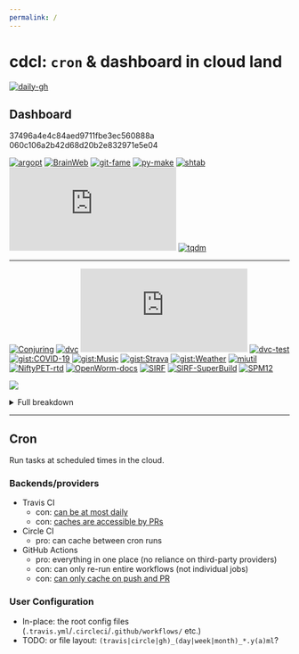 ```yaml
---
permalink: /
---
```

# cdcl: `cron` & dashboard in cloud land

<!-- cron status -->
[![daily-gh](https://img.shields.io/github/workflow/status/casperdcl/cdcl/daily?label=daily&logo=GitHub)](https://github.com/casperdcl/cdcl/actions)

## Dashboard

<!-- pinned-gists -->
<div class="gist">37496a4e4c84aed9711fbe3ec560888a</div>
<div class="gist">060c106a2b42d68d20b2e832971e5e04</div>

<!-- Priority
1. any issues may affect lots of people
2. nobody else is likely to fix issues in a timely manner
-->
[![argopt](https://img.shields.io/travis/casperdcl/argopt?label=argopt)](https://travis-ci.org/casperdcl/argopt)
[![BrainWeb](https://img.shields.io/travis/casperdcl/brainweb?label=BrainWeb)](https://travis-ci.org/casperdcl/brainweb)
[![git-fame](https://img.shields.io/github/workflow/status/casperdcl/git-fame/Test?label=git-fame)](https://github.com/casperdcl/git-fame/actions?query=workflow%3ATest)
[![py-make](https://img.shields.io/travis/tqdm/py-make?label=py-make)](https://travis-ci.org/tqdm/py-make)
[![shtab](https://img.shields.io/github/workflow/status/iterative/shtab/Test?label=shtab)](https://github.com/iterative/shtab/actions?query=workflow%3ATest)
[![tqdm.cpp](https://img.shields.io/travis/tqdm/tqdm.cpp?label=tqdm.cpp)](https://travis-ci.org/tqdm/tqdm.cpp)
[![tqdm](https://img.shields.io/github/workflow/status/tqdm/tqdm/Test?label=tqdm)](https://github.com/tqdm/tqdm/actions?query=workflow%3ATest)

----

[![Conjuring](https://img.shields.io/travis/conjuring/conjuring?label=Conjuring)](https://travis-ci.org/conjuring/conjuring)
[![dvc](https://img.shields.io/github/workflow/status/iterative/dvc/Tests?label=dvc)](https://github.com/iterative/dvc/actions?query=workflow%3ATests)
[![dvc.org](https://img.shields.io/circleci/build/gh/iterative/dvc.org?label=dvc.org)](https://circleci.com/gh/iterative/dvc.org)
[![dvc-test](https://img.shields.io/travis/com/iterative/dvc-test?label=dvc-test)](https://travis-ci.com/iterative/dvc-test)
[![gist:COVID-19](https://img.shields.io/github/workflow/status/casperdcl/covid-19-box/covid-19-box?label=gist:COVID-19)](https://github.com/casperdcl/covid-19-box/actions)
[![gist:Music](https://img.shields.io/github/workflow/status/casperdcl/music-box/music-box?label=gist:Music)](https://github.com/casperdcl/music-box/actions)
[![gist:Strava](https://img.shields.io/circleci/build/gh/casperdcl/strava-box?label=gist:Strava)](https://circleci.com/gh/casperdcl/strava-box)
[![gist:Weather](https://img.shields.io/github/workflow/status/casperdcl/hl-weather-box/hl-weather-box?label=gist:Weather)](https://github.com/casperdcl/hl-weather-box/actions)
[![miutil](https://img.shields.io/github/workflow/status/AMYPAD/miutil/Test?label=miutil)](https://github.com/AMYPAD/miutil/actions?query=workflow%3ATest)
[![NiftyPET-rtd](https://img.shields.io/readthedocs/niftypet?label=NiftyPET-rtd)](https://readthedocs.org/projects/niftypet/builds)
[![OpenWorm-docs](https://img.shields.io/circleci/build/gh/openworm/openworm_docs?label=OpenWorm-docs)](https://circleci.com/gh/openworm/openworm_docs)
[![SIRF](https://img.shields.io/travis/SynerBI/SIRF?label=SIRF)](https://travis-ci.org/SynerBI/SIRF)
[![SIRF-SuperBuild](https://img.shields.io/travis/SynerBI/SIRF-SuperBuild?label=SIRF-SuperBuild)](https://travis-ci.org/SynerBI/SIRF-SuperBuild)
[![SPM12](https://img.shields.io/github/workflow/status/AMYPAD/SPM12/Test?label=SPM12)](https://github.com/AMYPAD/SPM12/actions?query=workflow%3ATest)

![](https://gist.githubusercontent.com/casperdcl/7f351ce61f01cfcfb5cfa53097954435/raw/ghstats-a.png)

<details><summary>Full breakdown</summary><img src="https://gist.githubusercontent.com/casperdcl/7f351ce61f01cfcfb5cfa53097954435/raw/ghstats-b-full.png"/></details>

----

## Cron

Run tasks at scheduled times in the cloud.

### Backends/providers

- Travis CI
  - con: [can be at most daily](https://docs.travis-ci.com/user/cron-jobs)
  - con: [caches are accessible by PRs](https://docs.travis-ci.com/user/caching/)
- Circle CI
  + pro: can cache between cron runs
- GitHub Actions
  + pro: everything in one place (no reliance on third-party providers)
  + con: can only re-run entire workflows (not individual jobs)
  + con: [can only cache on push and PR](https://help.github.com/en/actions/configuring-and-managing-workflows/caching-dependencies-to-speed-up-workflows#restrictions-for-accessing-a-cache)

### User Configuration

- In-place: the root config files (`.travis.yml`/`.circleci`/`.github/workflows/` etc.)
- TODO: or file layout: `(travis|circle|gh)_(day|week|month)_*.y(a)ml`?
